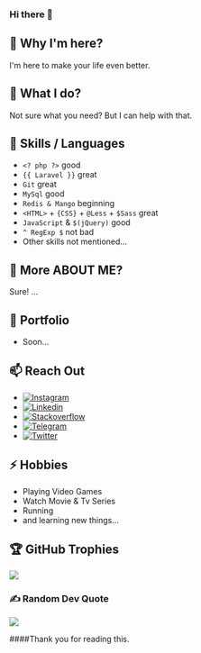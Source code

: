 ### Hi there 👋

<!--
**sirosfakhri/sirosfakhri** is a ✨ _special_ ✨ repository because its `README.md` (this file) appears on your GitHub profile.

Here are some ideas to get you started:

- 🔭 I’m currently working on ...
- 🌱 I’m currently learning ...
- 👯 I’m looking to collaborate on ...
- 🤔 I’m looking for help with ...
- 💬 Ask me about ...
- 📫 How to reach me: ...
- 😄 Pronouns: ...
- ⚡ Fun fact: ...
-->


## 🤔 Why I'm here?
I'm here to make your life even better.

## 🔭 What I do?
 Not sure what you need? But I can help with that.


## 👯 Skills / Languages

- `<? php ?>` good
- `{{ Laravel }}` great 
- `Git` great
- `MySql` good
- `Redis & Mango` beginning
- `<HTML>` + `{CSS}` + `@Less` + `$Sass` great
- `JavaScript` & `$(jQuery)` good
- `^ RegExp $` not bad
- Other skills not mentioned...

## 🤔 More ABOUT ME?
Sure!
...

## 💬 Portfolio

- Soon...


## 📫 Reach Out
- [![Instagram](https://img.shields.io/badge/Instagram-%23E4405F.svg?logo=Instagram&logoColor=white)](https://www.instagram.com/sirosfakhri) 
- [![Linkedin](https://img.shields.io/badge/Linkedin-%23E4405F.svg?logo=Linkedin&logoColor=white)](https://www.linkedin.com/in/sirosfakhri) 
- [![Stackoverflow](https://img.shields.io/badge/Stackoverflow-%23E4405F.svg?logo=Stackoverflow&logoColor=white)](https://stackoverflow.com/users/6252873/siros-fakhri) 
- [![Telegram](https://img.shields.io/badge/Telegram-%231DA1F2.svg?logo=Telegram&logoColor=white)](https://t.me/SirosFakhri)
- [![Twitter](https://img.shields.io/badge/Twitter-%231DA1F2.svg?logo=Twitter&logoColor=white)](https://twitter.com/SirosFakhri)



## ⚡ Hobbies
- Playing Video Games
- Watch Movie & Tv Series
- Running
- and learning new things...

## 🏆 GitHub Trophies
![](https://github-profile-trophy.vercel.app/?username=sirosfakhri&theme=darkhub&no-frame=false&no-bg=true&margin-w=4)

### ✍️ Random Dev Quote
![](https://quotes-github-readme.vercel.app/api?type=horizontal&theme=radical)

####Thank you for reading this. 

